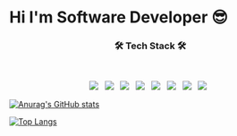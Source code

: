 # Hi I'm Software Developer 😎

<div align=center>
  


</div>

<h3 align="center"><b>🛠 Tech Stack 🛠</b></h3>
</br>
<p align="center">
<img src="https://img.shields.io/badge/HTML5-E34F26?style=flat-square&logo=HTML5&logoColor=white"/></a> &nbsp
<img src="https://img.shields.io/badge/CSS3-1572B6?style=flat-square&logo=CSS3&logoColor=white"/></a> &nbsp
<img src="https://img.shields.io/badge/JavaScript-F7DF1E?style=flat-square&logo=JavaScript&logoColor=white"/></a> &nbsp
<img src="https://img.shields.io/badge/JAVA-f0824a?style=flat-square&logo=JAVA&logoColor=white"/></a> &nbsp 
<img src="https://img.shields.io/badge/Python-5689f0?style=flat-square&logo=Python&logoColor=white"/></a> &nbsp 
<img src="https://img.shields.io/badge/Django-0C4931?style=flat-square&logo=Django&logoColor=white"/></a> &nbsp 
<img src="https://img.shields.io/badge/MySQL-4479A1?style=flat-square&logo=MySQL&logoColor=white"/></a> &nbsp 
<img src="https://img.shields.io/badge/Spring-4dc451?style=flat-square&logo=spring&logoColor=white"/></a> &nbsp 




<br>

[![Anurag's GitHub stats](https://github-readme-stats.vercel.app/api?username=Parkseungje&theme=tokyonight)](https://github.com/anuraghazra/github-readme-stats)

[![Top Langs](https://github-readme-stats.vercel.app/api/top-langs/?username=Parkseungje&layout=compact)](https://github.com/anuraghazra/github-readme-stats)


